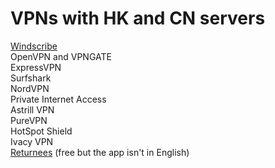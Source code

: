 # VPNs with HK and CN servers
[Windscribe](https://windscribe.com/) \
OpenVPN and VPNGATE        
ExpressVPN         
Surfshark           
NordVPN          
Private Internet Access          
Astrill VPN            
PureVPN             
HotSpot Shield               
Ivacy VPN         
[Returnees](https://haigui.in/) (free but the app isn't in English)
